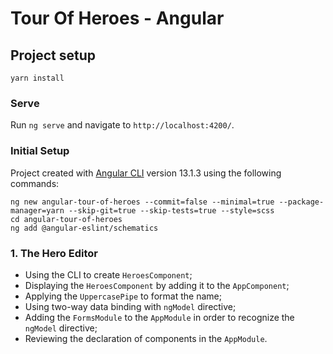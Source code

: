 # Tour Of Heroes - Angular

## Project setup
```
yarn install
```

### Serve
Run `ng serve` and navigate to `http://localhost:4200/`.

### Initial Setup
Project created with [Angular CLI](https://github.com/angular/angular-cli) version 13.1.3 using the following commands:
```
ng new angular-tour-of-heroes --commit=false --minimal=true --package-manager=yarn --skip-git=true --skip-tests=true --style=scss
cd angular-tour-of-heroes
ng add @angular-eslint/schematics
```

### 1. The Hero Editor
* Using the CLI to create `HeroesComponent`;
* Displaying the `HeroesComponent` by adding it to the `AppComponent`;
* Applying the `UppercasePipe` to format the name;
* Using two-way data binding with `ngModel` directive;
* Adding the `FormsModule` to the `AppModule` in order to recognize the `ngModel` directive;
* Reviewing the declaration of components in the `AppModule`.
